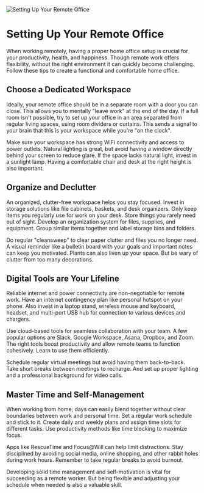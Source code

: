 ![Setting Up Your Remote Office](/images/chapter.3.section.1.image.1.png)



# Setting Up Your Remote Office

When working remotely, having a proper home office setup is crucial for your productivity, health, and happiness. Though remote work offers flexibility, without the right environment it can quickly become challenging. Follow these tips to create a functional and comfortable home office.

## Choose a Dedicated Workspace

Ideally, your remote office should be in a separate room with a door you can close. This allows you to mentally "leave work" at the end of the day. If a full room isn't possible, try to set up your office in an area separated from regular living spaces, using room dividers or curtains. This sends a signal to your brain that this is your workspace while you're "on the clock".

Make sure your workspace has strong WiFi connectivity and access to power outlets. Natural lighting is great, but avoid having a window directly behind your screen to reduce glare. If the space lacks natural light, invest in a sunlight lamp. Having a comfortable chair and desk at the right height is also important. 

## Organize and Declutter

An organized, clutter-free workspace helps you stay focused. Invest in storage solutions like file cabinets, baskets, and desk organizers. Only keep items you regularly use for work on your desk. Store things you rarely need out of sight. Develop an organization system for files, supplies, and equipment. Group similar items together and label storage bins and folders.

Do regular "cleansweep" to clear paper clutter and files you no longer need. A visual reminder like a bulletin board with your goals and important notes can keep you motivated. Plants can also liven up your space. But be wary of clutter from too many decorations.

## Digital Tools are Your Lifeline

Reliable internet and power connectivity are non-negotiable for remote work. Have an internet contingency plan like personal hotspot on your phone. Also invest in a laptop stand, wireless mouse and keyboard, headset, and multi-port USB hub for connection to various devices and chargers. 

Use cloud-based tools for seamless collaboration with your team. A few popular options are Slack, Google Workspace, Asana, Dropbox, and Zoom. The right tools boost productivity and allow remote teams to function cohesively. Learn to use them efficiently.

Schedule regular virtual meetings but avoid having them back-to-back. Take short breaks between meetings to recharge. And set up proper lighting and a professional background for video calls.

## Master Time and Self-Management 

When working from home, days can easily blend together without clear boundaries between work and personal time. Set a regular work schedule and stick to it. Create daily and weekly plans and assign time slots for different tasks. Use productivity methods like time blocking to maximize focus. 

Apps like RescueTime and Focus@Will can help limit distractions. Stay disciplined by avoiding social media, online shopping, and other rabbit holes during work hours. Remember to take regular breaks to avoid burnout.

Developing solid time management and self-motivation is vital for succeeding as a remote worker. But being flexible and adjusting your schedule when needed is also a valuable skill.

